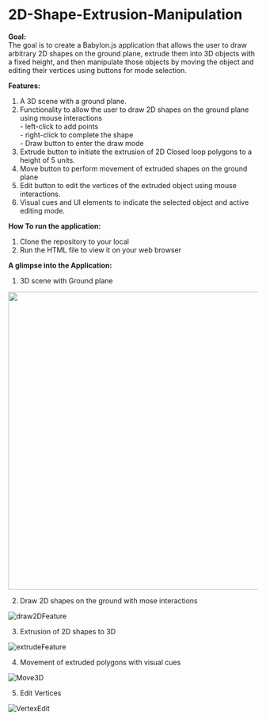 # 2D-Shape-Extrusion-Manipulation

**Goal:** <br />
The goal is to create a Babylon.js application that allows the user to draw arbitrary 2D shapes on the ground plane, extrude them into 3D objects with a fixed height, and then manipulate those objects by moving the object and editing their vertices using buttons for mode selection.

**Features:** <br />
1. A 3D scene with a ground plane.
2. Functionality to allow the user to draw 2D shapes on the ground plane using mouse interactions <br />
                - left-click to add points <br />
                - right-click to complete the shape <br />
                - Draw button to enter the draw mode <br />
3. Extrude button to initiate the extrusion of 2D Closed loop polygons to a height of 5 units.
4. Move button to perform movement of extruded shapes on the ground plane
5. Edit button to edit the vertices of the extruded object using mouse interactions.
6. Visual cues and UI elements to indicate the selected object and active editing mode.

**How To run the application:**
1. Clone the repository to your local
2. Run the HTML file to view it on your web browser

**A glimpse into the Application:**
1. 3D scene with Ground plane
<!-- ![image](https://github.com/Akshaya-TL/2D-ShapeExtrusion-Manipulation/assets/72205755/14fb2135-6503-46c2-b1cd-1b67ca2e3b13) -->
<img src="https://github.com/Akshaya-TL/2D-ShapeExtrusion-Manipulation/assets/72205755/14fb2135-6503-46c2-b1cd-1b67ca2e3b13" width="600" />

2. Draw 2D shapes on the ground with mose interactions
<!-- <video src='https://github.com/Akshaya-TL/2D-ShapeExtrusion-Manipulation/assets/72205755/e8ebf363-42a5-49ff-8ae9-6e6cc68aa96f' width=180> </video> >-->
![draw2DFeature](https://github.com/Akshaya-TL/2D-ShapeExtrusion-Manipulation/assets/72205755/eeabcdc5-be32-4c64-bebe-7e5bcefe92a7)

3. Extrusion of 2D shapes to 3D
<!-- <video src='https://github.com/Akshaya-TL/2D-ShapeExtrusion-Manipulation/assets/72205755/396eef89-83ee-496b-997f-50952142229f'> </video> -->
![extrudeFeature](https://github.com/Akshaya-TL/2D-ShapeExtrusion-Manipulation/assets/72205755/3c0f2b76-f80f-4c43-b7dc-ba4599e2c9a9)

4. Movement of extruded polygons with visual cues
<!-- <video src='https://github.com/Akshaya-TL/2D-ShapeExtrusion-Manipulation/assets/72205755/d3b8a9ae-b415-4f07-a151-522932f476b9'> </video> -->
![Move3D](https://github.com/Akshaya-TL/2D-ShapeExtrusion-Manipulation/assets/72205755/d15efead-66ad-42be-a847-548ab84cbf47)

5. Edit Vertices
<!-- <video src='https://github.com/Akshaya-TL/2D-ShapeExtrusion-Manipulation/assets/72205755/192fc058-098e-4c56-9fdd-a1ef6de7c867'> </video> -->
![VertexEdit](https://github.com/Akshaya-TL/2D-ShapeExtrusion-Manipulation/assets/72205755/d7adb780-5469-4aea-b46a-384e7e08fe7d)

